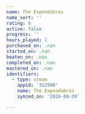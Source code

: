 ```yaml
---
name: The Expendabros
name_sort: ''
rating: 0
active: false
progress: ''
hours_played: 1
purchased_on: .nan
started_on: .nan
beaten_on: .nan
completed_on: .nan
mastered_on: .nan
identifiers:
  - type: steam
    appid: '312990'
    name: The Expendabros
    synced_on: '2024-08-30'

---
```

